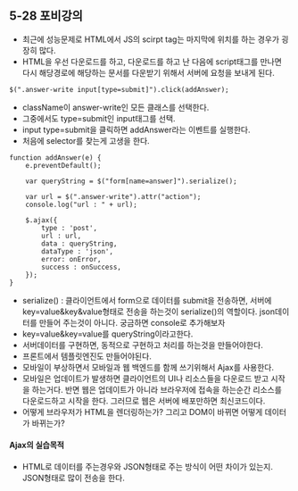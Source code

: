 ## 5-28 포비강의

- 최근에 성능문제로 HTML에서 JS의 scirpt tag는 마지막에 위치를 하는 경우가 굉장히 많다.
- HTML을 우선 다운로드를 하고, 다운로드를 하고 난 다음에 script태그를 만나면 다시 해당경로에 해당하는 문서를 다운받기 위해서 서버에 요청을 보내게 된다.

```
$(".answer-write input[type=submit]").click(addAnswer);
```

- className이 answer-write인 모든 클래스를 선택한다.
- 그중에서도 type=submit인 input태그를 선택.
- input type=submit을 클릭하면 addAnswer라는 이벤트를 실행한다.
- 처음에 selector를 찾는게 고생을 한다.

```
function addAnswer(e) {
    e.preventDefault();

    var queryString = $("form[name=answer]").serialize();

    var url = $(".answer-write").attr("action");
    console.log("url : " + url);

    $.ajax({
        type : 'post',
        url : url,
        data : queryString,
        dataType : 'json',
        error: onError,
        success : onSuccess,
    });
}
```
- serialize() : 클라이언트에서 form으로 데이터를 submit을 전송하면, 서버에 key=value&key&value형태로 전송을 하는것이 serialize()의 역할이다. json데이터를 만들어 주는것이 아니다. 궁금하면 console로 추가해보자
- key=value&key=value를 queryString이라고한다.
- 서버데이터를 구현하면, 동적으로 구현하고 처리를 하는것을 만들어야한다.
- 프론트에서 템플릿엔진도 만들어야된다.
- 모바일이 부상하면서 모바일과 웹 백엔드를 함께 쓰기위해서 Ajax를 사용한다.
- 모바일은 업데이트가 발생하면 클라이언트의 UI나 리소스들을 다운로드 받고 시작을 하는거다. 반면 웹은 업데이트가 아니라 브라우저에 접속을 하는순간 리소스를 다운로드하고 시작을 한다. 그러므로 웹은 서버에 배포만하면 최신코드이다.
- 어떻게 브라우저가 HTML을 렌더링하는가? 그리고 DOM이 바뀌면 어떻게 데이터가 바뀌는가?

#### Ajax의 실습목적
- HTML로 데이터를 주는경우와 JSON형태로 주는 방식이 어떤 차이가 있는지. JSON형태로 많이 전송을 한다.